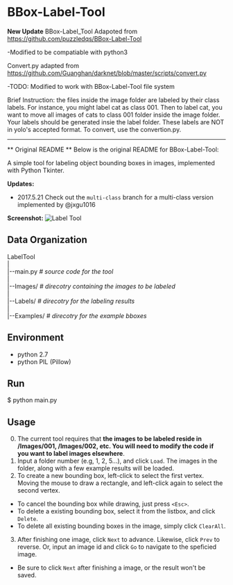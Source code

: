 BBox-Label-Tool
===============

**New Update**
BBox-Label_Tool Adapoted from https://github.com/puzzledqs/BBox-Label-Tool

-Modified to be compatiable with python3

Convert.py adapted from https://github.com/Guanghan/darknet/blob/master/scripts/convert.py

-TODO: Modified to work with BBox-Label-Tool file system

Brief Instruction: the files inside the image folder are labeled by their class labels. For instance, you might label cat as class 001. Then to label cat, you want to move all images of cats to class 001 folder inside the image folder. Your labels should be generated insie the label folder. These labels are NOT in yolo's accepted format. To convert, use the convertion.py.

----------------

** Original README **
Below is the original README for BBox-Label-Tool:

A simple tool for labeling object bounding boxes in images, implemented with Python Tkinter.

**Updates:**
- 2017.5.21 Check out the ```multi-class``` branch for a multi-class version implemented by @jxgu1016

**Screenshot:**
![Label Tool](./screenshot.png)

Data Organization
-----------------
LabelTool  
|  
|--main.py   *# source code for the tool*  
|  
|--Images/   *# direcotry containing the images to be labeled*  
|  
|--Labels/   *# direcotry for the labeling results*  
|  
|--Examples/  *# direcotry for the example bboxes*  

Environment
----------
- python 2.7
- python PIL (Pillow)

Run
-------
$ python main.py

Usage
-----
0. The current tool requires that **the images to be labeled reside in /Images/001, /Images/002, etc. You will need to modify the code if you want to label images elsewhere**.
1. Input a folder number (e.g, 1, 2, 5...), and click `Load`. The images in the folder, along with a few example results will be loaded.
2. To create a new bounding box, left-click to select the first vertex. Moving the mouse to draw a rectangle, and left-click again to select the second vertex.
  - To cancel the bounding box while drawing, just press `<Esc>`.
  - To delete a existing bounding box, select it from the listbox, and click `Delete`.
  - To delete all existing bounding boxes in the image, simply click `ClearAll`.
3. After finishing one image, click `Next` to advance. Likewise, click `Prev` to reverse. Or, input an image id and click `Go` to navigate to the speficied image.
  - Be sure to click `Next` after finishing a image, or the result won't be saved. 
